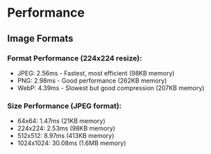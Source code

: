 # Performance



## Image Formats


### Format Performance (224x224 resize):

* JPEG: 2.56ms - Fastest, most efficient (98KB memory)
* PNG: 2.98ms - Good performance (262KB memory)
* WebP: 4.39ms - Slowest but good compression (207KB memory)

### Size Performance (JPEG format):

* 64x64: 1.47ms (21KB memory)
* 224x224: 2.53ms (98KB memory)
* 512x512: 8.97ms (413KB memory)
* 1024x1024: 30.08ms (1.6MB memory)



